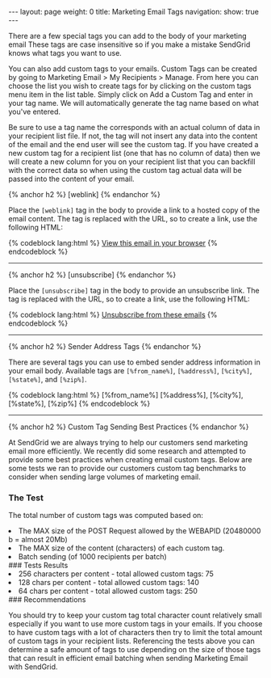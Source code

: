 --- layout: page weight: 0 title: Marketing Email Tags navigation: show:
true ---

There are a few special tags you can add to the body of your marketing
email These tags are case insensitive so if you make a mistake SendGrid
knows what tags you want to use.

You can also add custom tags to your emails. Custom Tags can be created
by going to Marketing Email \> My Recipients \> Manage. From here you
can choose the list you wish to create tags for by clicking on the
custom tags menu item in the list table. Simply click on Add a Custom
Tag and enter in your tag name. We will automatically generate the tag
name based on what you've entered.

Be sure to use a tag name the corresponds with an actual column of data
in your recipient list file. If not, the tag will not insert any data
into the content of the email and the end user will see the custom tag.
If you have created a new custom tag for a recipient list (one that has
no column of data) then we will create a new column for you on your
recipient list that you can backfill with the correct data so when using
the custom tag actual data will be passed into the content of your
email.

{% anchor h2 %} [weblink] {% endanchor %}

Place the `[weblink]` tag in the body to provide a link to a hosted copy
of the email content. The tag is replaced with the URL, so to create a
link, use the following HTML:

{% codeblock lang:html %} [View this email in your browser]([weblink])
{% endcodeblock %}

* * * * *

{% anchor h2 %} [unsubscribe] {% endanchor %}

Place the `[unsubscribe]` tag in the body to provide an unsubscribe
link. The tag is replaced with the URL, so to create a link, use the
following HTML:

{% codeblock lang:html %} [Unsubscribe from these emails]([unsubscribe])
{% endcodeblock %}

* * * * *

{% anchor h2 %} Sender Address Tags {% endanchor %}

There are several tags you can use to embed sender address information
in your email body. Available tags are `[%from_name%]`, `[%address%]`,
`[%city%]`, `[%state%]`, and `[%zip%]`.

{% codeblock lang:html %} [%from\_name%] [%address%], [%city%],
[%state%], [%zip%] {% endcodeblock %}

* * * * *

{% anchor h2 %} Custom Tag Sending Best Practices {% endanchor %}

At SendGrid we are always trying to help our customers send marketing
email more efficiently. We recently did some research and attempted to
provide some best practices when creating email custom tags. Below are
some tests we ran to provide our customers custom tag benchmarks to
consider when sending large volumes of marketing email.

### The Test

The total number of custom tags was computed based on:

<li>
The MAX size of the POST Request allowed by the WEBAPID (20480000 b =
almost 20Mb)

</li>
<li>
The MAX size of the content (characters) of each custom tag.

</li>
<li>
Batch sending (of 1000 recipients per batch)

</li>
### Tests Results

<li>
256 characters per content - total allowed custom tags: 75

</li>
<li>
128 chars per content - total allowed custom tags: 140

</li>
<li>
64 chars per content - total allowed custom tags: 250

</li>
### Recommendations

You should try to keep your custom tag total character count relatively
small especially if you want to use more custom tags in your emails. If
you choose to have custom tags with a lot of characters then try to
limit the total amount of custom tags in your recipient lists.
Referencing the tests above you can determine a safe amount of tags to
use depending on the size of those tags that can result in efficient
email batching when sending Marketing Email with SendGrid.
